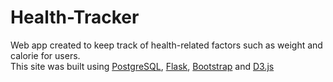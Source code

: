 # Health-Tracker
Web app created to keep track of health-related factors such as weight and calorie for users.\
This site was built using [PostgreSQL](https://www.postgresql.org/), [Flask](https://flask.palletsprojects.com/en/1.1.x/), [Bootstrap](https://getbootstrap.com/) and [D3.js](https://d3js.org/)